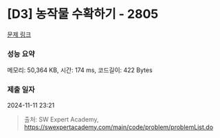 # [D3] 농작물 수확하기 - 2805 

[문제 링크](https://swexpertacademy.com/main/code/problem/problemDetail.do?contestProbId=AV7GLXqKAWYDFAXB) 

### 성능 요약

메모리: 50,364 KB, 시간: 174 ms, 코드길이: 422 Bytes

### 제출 일자

2024-11-11 23:21



> 출처: SW Expert Academy, https://swexpertacademy.com/main/code/problem/problemList.do